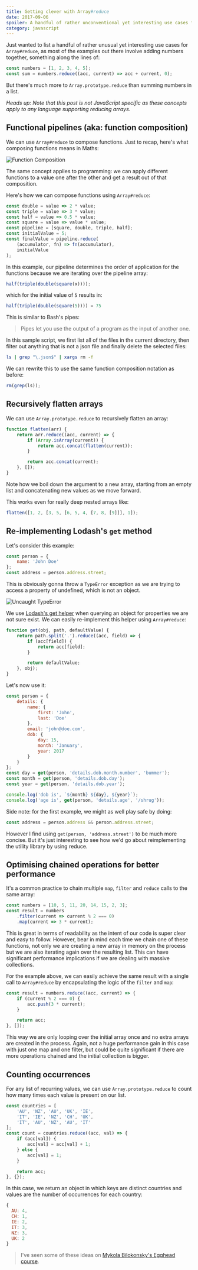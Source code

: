 ```yaml
---
title: Getting clever with Array#reduce
date: 2017-09-06
spoiler: A handful of rather unconventional yet interesting use cases for reducing arrays.
category: javascript
---
```


Just wanted to list a handful of rather unusual yet interesting use cases for `Array#reduce`, as most of the examples out there involve adding numbers together, something along the lines of:

```js
const numbers = [1, 2, 3, 4, 5];
const sum = numbers.reduce((acc, current) => acc + current, 0);
```

But there's much more to `Array.prototype.reduce` than summing numbers in a list.

_Heads up: Note that this post is not JavaScript specific as these concepts apply to any language supporting reducing arrays._

## Functional pipelines (aka: function composition)

We can use `Array#reduce` to compose functions. Just to recap, here's what composing functions means in Maths:

![Function Composition](./function-composition.png)

The same concept applies to programming: we can apply different functions to a value one after the other and get a result out of that composition.

Here's how we can compose functions using `Array#reduce`:

```js
const double = value => 2 * value;
const triple = value => 3 * value;
const half = value => 0.5 * value;
const square = value => value * value;
const pipeline = [square, double, triple, half];
const initialValue = 5;
const finalValue = pipeline.reduce(
    (accumulator, fn) => fn(accumulator),
    initialValue
);
```

In this example, our pipeline determines the order of application for the functions because we are iterating over the pipeline array:

```js
half(triple(double(square(x))));
```

which for the initial value of `5` results in:

```js
half(triple(double(square(5)))) = 75
```

This is similar to Bash's pipes:

> Pipes let you use the output of a program as the input of another one.

In this sample script, we first list all of the files in the current directory, then filter out anything that is not a json file and finally delete the selected files:

```sh
ls | grep "\.json$" | xargs rm -f
```

We can rewrite this to use the same function composition notation as before:

```js
rm(grep(ls));
```

## Recursively flatten arrays

We can use `Array.prototype.reduce` to recursively flatten an array:

```js
function flatten(arr) {
    return arr.reduce((acc, current) => {
        if (Array.isArray(current)) {
            return acc.concat(flatten(current));
        }

        return acc.concat(current);
    }, []);
}
```

Note how we boil down the argument to a new array, starting from an empty list and concatenating new values as we move forward.

This works even for really deep nested arrays like:

```js
flatten([1, 2, [3, 5, [6, 5, 4, [7, 8, [9]]], 1]);
```

## Re-implementing Lodash's `get` method

Let's consider this example:

```js
const person = {
    name: 'John Doe'
};
const address = person.address.street;
```

This is obviously gonna throw a `TypeError` exception as we are trying to access a property of undefined, which is not an object.

![Uncaught TypeError](./uncaught-type-error.png)

We use [Lodash's get helper](https://lodash.com/docs/#get) when querying an object for properties we are not sure exist. We can easily re-implement this helper using `Array#reduce`:

```js
function get(obj, path, defaultValue) {
    return path.split('.').reduce((acc, field) => {
        if (acc[field]) {
            return acc[field];
        }

        return defaultValue;
    }, obj);
}
```

Let's now use it:

```js
const person = {
    details: {
        name: {
            first: 'John',
            last: 'Doe'
        },
        email: 'john@doe.com',
        dob: {
            day: 15,
            month: 'January',
            year: 2017
        }
    }
};
const day = get(person, 'details.dob.month.number', 'bummer');
const month = get(person, 'details.dob.day');
const year = get(person, 'details.dob.year');

console.log('dob is', `${month} ${day}, ${year}`);
console.log('age is', get(person, 'details.age', '/shrug'));
```

Side note: for the first example, we might as well play safe by doing:

```js
const address = person.address && person.address.street;
```

However I find using `get(person, 'address.street')` to be much more concise. But it's just interesting to see how we'd go about reimplementing the utility library by using reduce.

## Optimising chained operations for better performance

It's a common practice to chain multiple `map`, `filter` and `reduce` calls to the same array:

```js
const numbers = [10, 5, 11, 20, 14, 15, 2, 3];
const result = numbers
    .filter(current => current % 2 === 0)
    .map(current => 3 * current);
```

This is great in terms of readability as the intent of our code is super clear and easy to follow. However, bear in mind each time we chain one of these functions, not only we are creating a new array in memory on the process but we are also iterating again over the resulting list. This can have significant performance implications if we are dealing with massive collections.

For the example above, we can easily achieve the same result with a single call to `Array#reduce` by encapsulating the logic of the `filter` and `map`:

```js
const result = numbers.reduce((acc, current) => {
    if (current % 2 === 0) {
        acc.push(3 * current);
    }

    return acc;
}, []);
```

This way we are only looping over the initial array once and no extra arrays are created in the process. Again, not a huge performance gain in this case with just one map and one filter, but could be quite significant if there are more operations chained and the initial collection is bigger.

## Counting occurrences

For any list of recurring values, we can use `Array.prototype.reduce` to count how many times each value is present on our list.

```js
const countries = [
    'AU', 'NZ', 'AU', 'UK', 'IE',
    'IT', 'IE', 'NZ', 'CH', 'UK',
    'IT', 'AU', 'NZ', 'AU', 'IT'
];
const count = countries.reduce((acc, val) => {
    if (acc[val]) {
        acc[val] = acc[val] + 1;
    } else {
        acc[val] = 1;
    }

    return acc;
}, {});
```

In this case, we return an object in which keys are distinct countries and values are the number of occurrences for each country:

```js
{
  AU: 4,
  CH: 1,
  IE: 2,
  IT: 3,
  NZ: 3,
  UK: 2
}
```

> I've seen some of these ideas on [Mykola Bilokonsky's Egghead course](https://egghead.io/courses/reduce-data-with-javascript).
